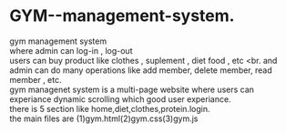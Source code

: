# GYM--management-system.
gym management system <br>
where admin can log-in , log-out  <br>
users can buy product like clothes , suplement , diet food , etc <br.
and admin can do many operations like add member, delete member, read member , etc.<br>
gym managenet system is a multi-page website where users can experiance dynamic scrolling which good user experiance.<br>
there is 5 section like home,diet,clothes,protein.login.<br>
the main files are   (1)gym.html(2)gym.css(3)gym.js

